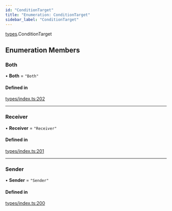 ```yaml
---
id: "ConditionTarget"
title: "Enumeration: ConditionTarget"
sidebar_label: "ConditionTarget"
---
```


[types](../../../modules/Types/Types.md).ConditionTarget

## Enumeration Members

### Both

• **Both** = ``"Both"``

#### Defined in

[types/index.ts:202](https://github.com/PolymeshAssociation/polymesh-sdk/blob/b6f9fb883/src/types/index.ts#L202)

___

### Receiver

• **Receiver** = ``"Receiver"``

#### Defined in

[types/index.ts:201](https://github.com/PolymeshAssociation/polymesh-sdk/blob/b6f9fb883/src/types/index.ts#L201)

___

### Sender

• **Sender** = ``"Sender"``

#### Defined in

[types/index.ts:200](https://github.com/PolymeshAssociation/polymesh-sdk/blob/b6f9fb883/src/types/index.ts#L200)
